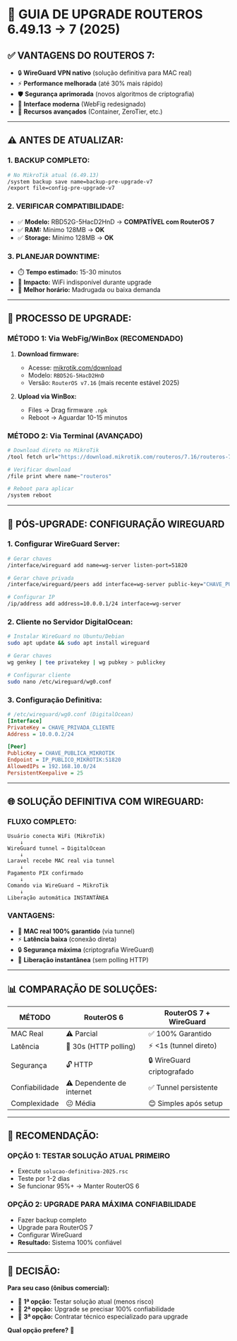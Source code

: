 # 🚀 GUIA DE UPGRADE ROUTEROS 6.49.13 → 7 (2025)

## ✅ **VANTAGENS DO ROUTEROS 7:**
- 🔒 **WireGuard VPN nativo** (solução definitiva para MAC real)
- ⚡ **Performance melhorada** (até 30% mais rápido)
- 🛡️ **Segurança aprimorada** (novos algoritmos de criptografia)
- 📱 **Interface moderna** (WebFig redesignado)
- 🔧 **Recursos avançados** (Container, ZeroTier, etc.)

---

## ⚠️ **ANTES DE ATUALIZAR:**

### **1. BACKUP COMPLETO:**
```bash
# No MikroTik atual (6.49.13)
/system backup save name=backup-pre-upgrade-v7
/export file=config-pre-upgrade-v7
```

### **2. VERIFICAR COMPATIBILIDADE:**
- ✅ **Modelo:** RBD52G-5HacD2HnD → **COMPATÍVEL com RouterOS 7**
- ✅ **RAM:** Mínimo 128MB → **OK**
- ✅ **Storage:** Mínimo 128MB → **OK**

### **3. PLANEJAR DOWNTIME:**
- ⏱️ **Tempo estimado:** 15-30 minutos
- 🚌 **Impacto:** WiFi indisponível durante upgrade
- 📅 **Melhor horário:** Madrugada ou baixa demanda

---

## 🔧 **PROCESSO DE UPGRADE:**

### **MÉTODO 1: Via WebFig/WinBox (RECOMENDADO)**
1. **Download firmware:**
   - Acesse: [mikrotik.com/download](https://mikrotik.com/download)
   - Modelo: `RBD52G-5HacD2HnD`
   - Versão: `RouterOS v7.16` (mais recente estável 2025)

2. **Upload via WinBox:**
   - Files → Drag firmware `.npk`
   - Reboot → Aguardar 10-15 minutos

### **MÉTODO 2: Via Terminal (AVANÇADO)**
```bash
# Download direto no MikroTik
/tool fetch url="https://download.mikrotik.com/routeros/7.16/routeros-7.16-arm.npk"

# Verificar download
/file print where name~"routeros"

# Reboot para aplicar
/system reboot
```

---

## 🎯 **PÓS-UPGRADE: CONFIGURAÇÃO WIREGUARD**

### **1. Configurar WireGuard Server:**
```bash
# Gerar chaves
/interface/wireguard add name=wg-server listen-port=51820

# Gerar chave privada
/interface/wireguard/peers add interface=wg-server public-key="CHAVE_PUBLICA_CLIENTE" allowed-address=10.0.0.2/32

# Configurar IP
/ip/address add address=10.0.0.1/24 interface=wg-server
```

### **2. Cliente no Servidor DigitalOcean:**
```bash
# Instalar WireGuard no Ubuntu/Debian
sudo apt update && sudo apt install wireguard

# Gerar chaves
wg genkey | tee privatekey | wg pubkey > publickey

# Configurar cliente
sudo nano /etc/wireguard/wg0.conf
```

### **3. Configuração Definitiva:**
```ini
# /etc/wireguard/wg0.conf (DigitalOcean)
[Interface]
PrivateKey = CHAVE_PRIVADA_CLIENTE
Address = 10.0.0.2/24

[Peer]
PublicKey = CHAVE_PUBLICA_MIKROTIK
Endpoint = IP_PUBLICO_MIKROTIK:51820
AllowedIPs = 192.168.10.0/24
PersistentKeepalive = 25
```

---

## 🌐 **SOLUÇÃO DEFINITIVA COM WIREGUARD:**

### **FLUXO COMPLETO:**
```
Usuário conecta WiFi (MikroTik)
    ↓
WireGuard tunnel → DigitalOcean
    ↓
Laravel recebe MAC real via tunnel
    ↓
Pagamento PIX confirmado
    ↓
Comando via WireGuard → MikroTik
    ↓
Liberação automática INSTANTÂNEA
```

### **VANTAGENS:**
- 🎯 **MAC real 100% garantido** (via tunnel)
- ⚡ **Latência baixa** (conexão direta)
- 🔒 **Segurança máxima** (criptografia WireGuard)
- 🚀 **Liberação instantânea** (sem polling HTTP)

---

## 📊 **COMPARAÇÃO DE SOLUÇÕES:**

| **MÉTODO** | **RouterOS 6** | **RouterOS 7 + WireGuard** |
|------------|----------------|----------------------------|
| MAC Real | ⚠️ Parcial | ✅ 100% Garantido |
| Latência | 🐌 30s (HTTP polling) | ⚡ <1s (tunnel direto) |
| Segurança | 🔓 HTTP | 🔒 WireGuard criptografado |
| Confiabilidade | ⚠️ Dependente de internet | ✅ Tunnel persistente |
| Complexidade | 😐 Média | 😊 Simples após setup |

---

## 🚀 **RECOMENDAÇÃO:**

### **OPÇÃO 1: TESTAR SOLUÇÃO ATUAL PRIMEIRO**
- Execute `solucao-definitiva-2025.rsc`
- Teste por 1-2 dias
- Se funcionar 95%+ → Manter RouterOS 6

### **OPÇÃO 2: UPGRADE PARA MÁXIMA CONFIABILIDADE**
- Fazer backup completo
- Upgrade para RouterOS 7
- Configurar WireGuard
- **Resultado:** Sistema 100% confiável

---

## 🎯 **DECISÃO:**

**Para seu caso (ônibus comercial):**
- 🥇 **1ª opção:** Testar solução atual (menos risco)
- 🥈 **2ª opção:** Upgrade se precisar 100% confiabilidade
- 🥉 **3ª opção:** Contratar técnico especializado para upgrade

**Qual opção prefere?** 🤔
